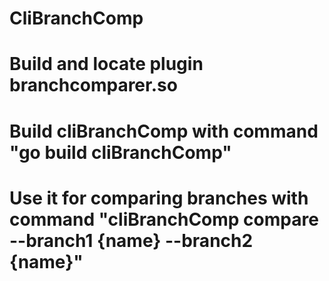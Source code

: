 # CliBranchComp

# Build and locate plugin branchcomparer.so
# Build cliBranchComp with command "go build cliBranchComp"
# Use it for comparing branches with command "cliBranchComp compare --branch1 {name} --branch2 {name}"

